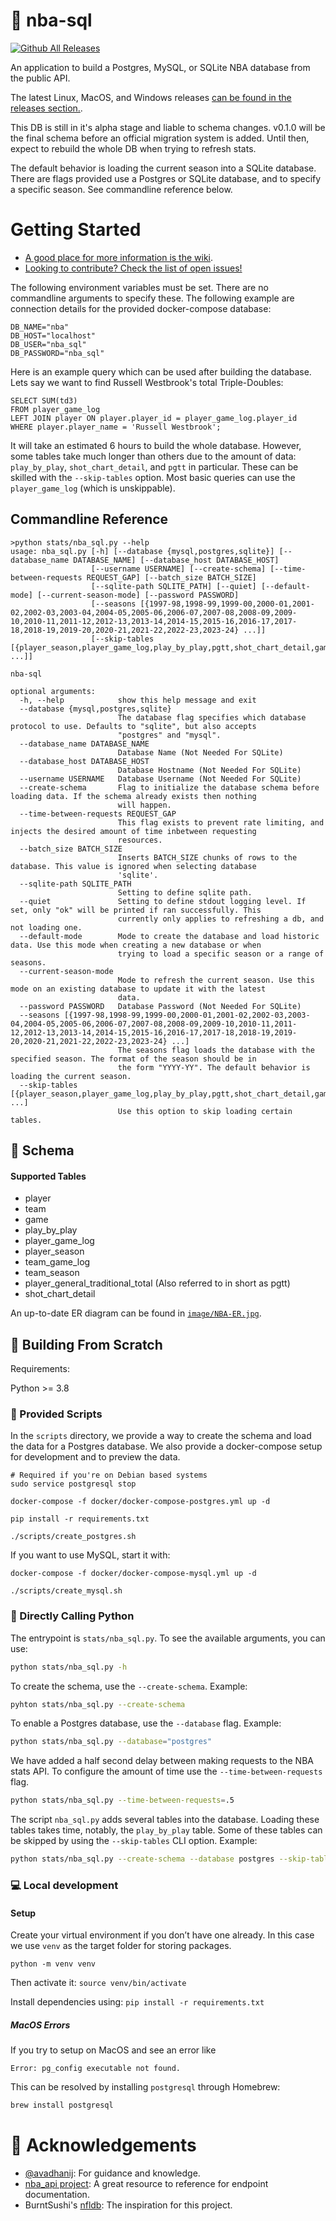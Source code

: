 # :basketball: nba-sql

[![Github All Releases](https://img.shields.io/github/downloads/mpope9/nba-sql/total.svg)]()

An application to build a Postgres, MySQL, or SQLite NBA database from the public API.

The latest Linux, MacOS, and Windows releases [can be found in the releases section.](https://github.com/mpope9/nba-sql/releases/tag/v0.0.10).

This DB is still in it's alpha stage and liable to schema changes. v0.1.0 will be the final schema before an official migration system is added. Until then, expect to rebuild the whole DB when trying to refresh stats.

The default behavior is loading the current season into a SQLite database. There are flags provided use a Postgres or SQLite database, and to specify a specific season. See commandline reference below.

# Getting Started

* [A good place for more information is the wiki](https://github.com/mpope9/nba-sql/wiki).
* [Looking to contribute? Check the list of open issues!](https://github.com/mpope9/nba-sql/issues)

The following environment variables must be set. There are no commandline arguments to specify these. The following example are connection details for the provided docker-compose database:
```
DB_NAME="nba"
DB_HOST="localhost"
DB_USER="nba_sql"
DB_PASSWORD="nba_sql"
```

Here is an example query which can be used after building the database. Lets say we want to find Russell Westbrook's total Triple-Doubles:
```
SELECT SUM(td3) 
FROM player_game_log 
LEFT JOIN player ON player.player_id = player_game_log.player_id 
WHERE player.player_name = 'Russell Westbrook';
```

It will take an estimated 6 hours to build the whole database. However, some tables take much longer than others due to the amount of data: `play_by_play`, `shot_chart_detail`, and `pgtt` in particular. These can be skilled with the `--skip-tables` option. Most basic queries can use the `player_game_log` (which is unskippable).


## Commandline Reference
```
>python stats/nba_sql.py --help
usage: nba_sql.py [-h] [--database {mysql,postgres,sqlite}] [--database_name DATABASE_NAME] [--database_host DATABASE_HOST]
                  [--username USERNAME] [--create-schema] [--time-between-requests REQUEST_GAP] [--batch_size BATCH_SIZE]
                  [--sqlite-path SQLITE_PATH] [--quiet] [--default-mode] [--current-season-mode] [--password PASSWORD]
                  [--seasons [{1997-98,1998-99,1999-00,2000-01,2001-02,2002-03,2003-04,2004-05,2005-06,2006-07,2007-08,2008-09,2009-10,2010-11,2011-12,2012-13,2013-14,2014-15,2015-16,2016-17,2017-18,2018-19,2019-20,2020-21,2021-22,2022-23,2023-24} ...]]
                  [--skip-tables [{player_season,player_game_log,play_by_play,pgtt,shot_chart_detail,game,event_message_type,team,player,} ...]]

nba-sql

optional arguments:
  -h, --help            show this help message and exit
  --database {mysql,postgres,sqlite}
                        The database flag specifies which database protocol to use. Defaults to "sqlite", but also accepts
                        "postgres" and "mysql".
  --database_name DATABASE_NAME
                        Database Name (Not Needed For SQLite)
  --database_host DATABASE_HOST
                        Database Hostname (Not Needed For SQLite)
  --username USERNAME   Database Username (Not Needed For SQLite)
  --create-schema       Flag to initialize the database schema before loading data. If the schema already exists then nothing
                        will happen.
  --time-between-requests REQUEST_GAP
                        This flag exists to prevent rate limiting, and injects the desired amount of time inbetween requesting
                        resources.
  --batch_size BATCH_SIZE
                        Inserts BATCH_SIZE chunks of rows to the database. This value is ignored when selecting database
                        'sqlite'.
  --sqlite-path SQLITE_PATH
                        Setting to define sqlite path.
  --quiet               Setting to define stdout logging level. If set, only "ok" will be printed if ran successfully. This
                        currently only applies to refreshing a db, and not loading one.
  --default-mode        Mode to create the database and load historic data. Use this mode when creating a new database or when
                        trying to load a specific season or a range of seasons.
  --current-season-mode
                        Mode to refresh the current season. Use this mode on an existing database to update it with the latest
                        data.
  --password PASSWORD   Database Password (Not Needed For SQLite)
  --seasons [{1997-98,1998-99,1999-00,2000-01,2001-02,2002-03,2003-04,2004-05,2005-06,2006-07,2007-08,2008-09,2009-10,2010-11,2011-12,2012-13,2013-14,2014-15,2015-16,2016-17,2017-18,2018-19,2019-20,2020-21,2021-22,2022-23,2023-24} ...]
                        The seasons flag loads the database with the specified season. The format of the season should be in
                        the form "YYYY-YY". The default behavior is loading the current season.
  --skip-tables [{player_season,player_game_log,play_by_play,pgtt,shot_chart_detail,game,event_message_type,team,player,} ...]
                        Use this option to skip loading certain tables.
```

## :crystal_ball: Schema
#### Supported Tables
* player
* team
* game
* play_by_play
* player_game_log
* player_season
* team_game_log
* team_season
* player_general_traditional_total (Also referred to in short as pgtt)
* shot_chart_detail

An up-to-date ER diagram can be found in [`image/NBA-ER.jpg`](https://github.com/mpope9/nba-sql/blob/master/image/NBA-ER.jpg).

## :wrench: Building From Scratch

Requirements:

Python >= 3.8

### :scroll: Provided Scripts

In the `scripts` directory, we provide a way to create the schema and load the data for a Postgres database. We also provide a docker-compose setup for development and to preview the data.

```shell
# Required if you're on Debian based systems
sudo service postgresql stop

docker-compose -f docker/docker-compose-postgres.yml up -d

pip install -r requirements.txt

./scripts/create_postgres.sh
```

If you want to use MySQL, start it with:
```
docker-compose -f docker/docker-compose-mysql.yml up -d

./scripts/create_mysql.sh
```

### :snake: Directly Calling Python

The entrypoint is `stats/nba_sql.py`. To see the available arguments, you can use:
```bash
python stats/nba_sql.py -h
```

To create the schema, use the `--create-schema`. Example:
```bash
pyhton stats/nba_sql.py --create-schema
```

To enable a Postgres database, use the `--database` flag. Example:
```bash
python stats/nba_sql.py --database="postgres"
```

We have added a half second delay between making requests to the NBA stats API. To configure the amount of time use the `--time-between-requests` flag.
```bash
python stats/nba_sql.py --time-between-requests=.5
```

The script `nba_sql.py` adds several tables into the database. Loading these tables takes time, notably, the `play_by_play` table. 
Some of these tables can be skipped by using the `--skip-tables` CLI option. Example:

```bash
python stats/nba_sql.py --create-schema --database postgres --skip-tables play_by_play pgtt
```

### :computer: Local development

#### Setup
Create your virtual environment if you don’t have one already. In this case we use `venv` as the target folder for storing packages.

`python -m venv venv`

Then activate it:
`source venv/bin/activate`

Install dependencies using:
`pip install -r requirements.txt`

##### MacOS Errors

If you try to setup on MacOS and see an error like
```
Error: pg_config executable not found.
```

This can be resolved by installing `postgresql` through Homebrew:
```bash
brew install postgresql
```

# :pray: Acknowledgements
* [@avadhanij](https://github.com/avadhanij): For guidance and knowledge.
* [nba_api project](https://github.com/swar/nba_api): A great resource to reference for endpoint documentation.
* BurntSushi's [nfldb](https://github.com/BurntSushi/nfldb): The inspiration for this project.
